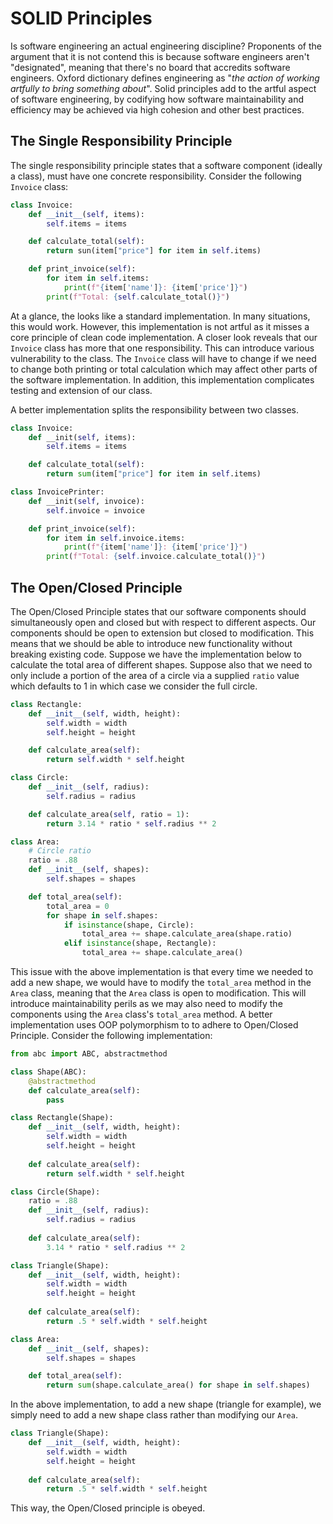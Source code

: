 # SOLID Principles
Is software engineering an actual engineering discipline? Proponents of the argument that it is not contend this is because software engineers aren't "designated", meaning that there's no board that accredits software engineers. Oxford dictionary defines engineering as "_the action of working artfully to bring something about_". Solid principles add to the artful aspect of software engineering, by codifying how software maintainability and efficiency may be achieved via high cohesion and other best practices. 

## The Single Responsibility Principle
The single responsibility principle states that a software component (ideally a class), must have one concrete responsibility. Consider the following `Invoice` class:

```python
class Invoice:
    def __init__(self, items):
        self.items = items

    def calculate_total(self):
        return sun(item["price"] for item in self.items)

    def print_invoice(self):
        for item in self.items:
            print(f"{item['name']}: {item['price']}")
        print(f"Total: {self.calculate_total()}")
```

At a glance, the looks like a standard implementation. In many situations, this would work. However, this implementation is not artful as it misses a core principle of clean code implementation. A closer look reveals that our `Invoice` class has more that one responsibility. This can introduce various vulnerability to the class. The `Invoice` class will have to change if we need to change both printing or total calculation which may affect other parts of the software implementation. In addition, this implementation complicates testing and extension of our class.

A better implementation splits the responsibility between two classes.

```python
class Invoice:
    def __init(self, items):
        self.items = items

    def calculate_total(self):
        return sum(item["price"] for item in self.items)

class InvoicePrinter:
    def __init(self, invoice):
        self.invoice = invoice

    def print_invoice(self):
        for item in self.invoice.items:
            print(f"{item['name']}: {item['price']}")
        print(f"Total: {self.invoice.calculate_total()}")
```

## The Open/Closed Principle
The Open/Closed Principle states that our software components should simultaneously open and closed but with respect to different aspects. Our components should be open to extension but closed to modification. This means that we should be able to introduce new functionality without breaking existing code. Suppose we have the implementation below to calculate the total area of different shapes. Suppose also that we need to only include a portion of the area of a circle via a supplied `ratio` value which defaults to 1 in which case we consider the full circle.

```python
class Rectangle:
    def __init__(self, width, height):
        self.width = width
        self.height = height

    def calculate_area(self):
        return self.width * self.height

class Circle:
    def __init__(self, radius):
        self.radius = radius

    def calculate_area(self, ratio = 1):
        return 3.14 * ratio * self.radius ** 2

class Area:
    # Circle ratio
    ratio = .88
    def __init__(self, shapes):
        self.shapes = shapes

    def total_area(self):
        total_area = 0
        for shape in self.shapes:
            if isinstance(shape, Circle):
                total_area += shape.calculate_area(shape.ratio)
            elif isinstance(shape, Rectangle):
                total_area += shape.calculate_area()
```

This issue with the above implementation is that every time we needed to add a new shape, we would have to modify the `total_area` method in the `Area` class, meaning that the `Area` class is open to modification. This will introduce maintainability perils as we may also need to modify the components using the `Area` class's `total_area` method. A better implementation uses OOP polymorphism to to adhere to Open/Closed Principle. Consider the following implementation:

```python
from abc import ABC, abstractmethod

class Shape(ABC):
    @abstractmethod
    def calculate_area(self):
        pass

class Rectangle(Shape):
    def __init__(self, width, height):
        self.width = width
        self.height = height
    
    def calculate_area(self):
        return self.width * self.height

class Circle(Shape):
    ratio = .88
    def __init__(self, radius):
        self.radius = radius
    
    def calculate_area(self):
        3.14 * ratio * self.radius ** 2 

class Triangle(Shape):
    def __init__(self, width, height):
        self.width = width
        self.height = height
    
    def calculate_area(self):
        return .5 * self.width * self.height

class Area:
    def __init__(self, shapes):
        self.shapes = shapes

    def total_area(self):
        return sum(shape.calculate_area() for shape in self.shapes)
```

In the above implementation, to add a new shape (triangle for example), we simply need to add a new shape class rather than modifying our `Area`.

```python
class Triangle(Shape):
    def __init__(self, width, height):
        self.width = width
        self.height = height
    
    def calculate_area(self):
        return .5 * self.width * self.height
```

This way, the Open/Closed principle is obeyed.

